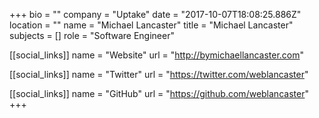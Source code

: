 +++
bio = ""
company = "Uptake"
date = "2017-10-07T18:08:25.886Z"
location = ""
name = "Michael Lancaster"
title = "Michael Lancaster"
subjects = []
role = "Software Engineer"

[[social_links]]
  name = "Website"
  url = "http://bymichaellancaster.com"

[[social_links]]
  name = "Twitter"
  url = "https://twitter.com/weblancaster"

[[social_links]]
  name = "GitHub"
  url = "https://github.com/weblancaster"
+++
